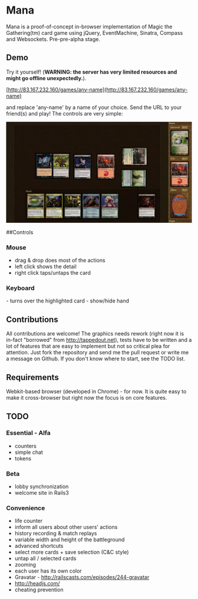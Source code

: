 # Mana

Mana is a proof-of-concept in-browser implementation of Magic the Gathering(tm) card game using jQuery, EventMachine, Sinatra, Compass and Websockets. Pre-pre-alpha stage.


## Demo

Try it yourself! (__WARNING: the server has very limited resources and might go offline unexpectedly.__).

[http://83.167.232.160/games/any-name](http://83.167.232.160/games/any-name)

and replace 'any-name' by a name of your choice. Send the URL to your friend(s) and play! The controls are very simple:

![Screenshot](https://github.com/HakubJozak/mana/raw/master/screenshots/1.png)

##Controls
### Mouse
 - drag & drop does most of the actions
 - left click shows the detail
 - right click taps/untaps the card

### Keyboard
 <t> - turns over the highlighted card
 <spacebar> - show/hide hand

## Contributions

All contributions are welcome! The graphics needs rework (right now it is in-fact "borrowed" from http://tappedout.net), tests have to be written and a lot of features that are easy to implement but not so critical plea for attention. Just fork the repository and send me the pull request or write me a message on Github. If you don't know where to start, see the TODO list.

## Requirements

Webkit-based browser (developed in Chrome) - for now. It is quite easy to make it cross-browser but right now the focus is on core features.

## TODO

### Essential - Alfa
 - counters
 - simple chat
 - tokens

### Beta
 - lobby synchronization
 - welcome site in Rails3

### Convenience
 - life counter
 - inform all users about other users' actions
 - history recording & match replays
 - variable width and height of the battleground
 - advanced shortcuts
 - select more cards + save selection (C&C style)
 - untap all / selected cards
 - zooming
 - each user has its own color
 - Gravatar - http://railscasts.com/episodes/244-gravatar
 - http://headjs.com/
 - cheating prevention
